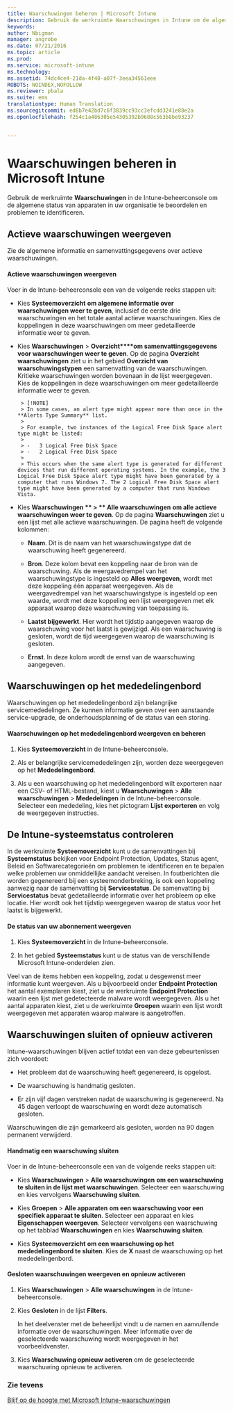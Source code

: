 ```yaml
---
title: Waarschuwingen beheren | Microsoft Intune
description: Gebruik de werkruimte Waarschuwingen in Intune om de algemene status van apparaten in uw organisatie te beoordelen.
keywords: 
author: Nbigman
manager: angrobe
ms.date: 07/21/2016
ms.topic: article
ms.prod: 
ms.service: microsoft-intune
ms.technology: 
ms.assetid: 74dc4ce4-21da-4f40-a07f-3eea34561eee
ROBOTS: NOINDEX,NOFOLLOW
ms.reviewer: pbala
ms.suite: ems
translationtype: Human Translation
ms.sourcegitcommit: ed8b7e42bd7c6f3839cc93cc3efcdd3241e88e2a
ms.openlocfilehash: f254c1a486305e54305392b9688c563b8be93237


---
```


# Waarschuwingen beheren in Microsoft Intune
Gebruik de werkruimte **Waarschuwingen** in de Intune-beheerconsole om de algemene status van apparaten in uw organisatie te beoordelen en problemen te identificeren.

## Actieve waarschuwingen weergeven

Zie de algemene informatie en samenvattingsgegevens over actieve waarschuwingen.

#### Actieve waarschuwingen weergeven

Voer in de Intune-beheerconsole een van de volgende reeks stappen uit:

-  Kies **Systeemoverzicht** **om algemene informatie over waarschuwingen weer te geven**, inclusief de eerste drie waarschuwingen en het totale aantal actieve waarschuwingen. Kies de koppelingen in deze waarschuwingen om meer gedetailleerde informatie weer te geven.

-  Kies **Waarschuwingen** > **Overzicht****om samenvattingsgegevens voor waarschuwingen weer te geven**. Op de pagina **Overzicht waarschuwingen** ziet u in het gebied **Overzicht van waarschuwingstypen** een samenvatting van de waarschuwingen. Kritieke waarschuwingen worden bovenaan in de lijst weergegeven. Kies de koppelingen in deze waarschuwingen om meer gedetailleerde informatie weer te geven.

        > [!NOTE]
        > In some cases, an alert type might appear more than once in the **Alerts Type Summary** list.
        >
        > For example, two instances of the Logical Free Disk Space alert type might be listed:
        >
        > -   3 Logical Free Disk Space
        > -   2 Logical Free Disk Space
        >
        > This occurs when the same alert type is generated for different devices that run different operating systems. In the example, the 3 Logical Free Disk Space alert type might have been generated by a computer that runs Windows 7. The 2 Logical Free Disk Space alert type might have been generated by a computer that runs Windows Vista.

-   Kies **Waarschuwingen ** > ** Alle waarschuwingen** **om alle actieve waarschuwingen weer te geven**. Op de pagina **Waarschuwingen** ziet u een lijst met alle actieve waarschuwingen. De pagina heeft de volgende kolommen:

    -   **Naam**. Dit is de naam van het waarschuwingstype dat de waarschuwing heeft gegenereerd.

    -   **Bron**. Deze kolom bevat een koppeling naar de bron van de waarschuwing. Als de weergavedrempel van het waarschuwingstype is ingesteld op **Alles weergeven**, wordt met deze koppeling één apparaat weergegeven. Als de weergavedrempel van het waarschuwingstype is ingesteld op een waarde, wordt met deze koppeling een lijst weergegeven met elk apparaat waarop deze waarschuwing van toepassing is.

    -   **Laatst bijgewerkt**. Hier wordt het tijdstip aangegeven waarop de waarschuwing voor het laatst is gewijzigd. Als een waarschuwing is gesloten, wordt de tijd weergegeven waarop de waarschuwing is gesloten.

    -   **Ernst**. In deze kolom wordt de ernst van de waarschuwing aangegeven.

## Waarschuwingen op het mededelingenbord
Waarschuwingen op het mededelingenbord zijn belangrijke servicemededelingen. Ze kunnen informatie geven over een aanstaande service-upgrade, de onderhoudsplanning of de status van een storing.

#### Waarschuwingen op het mededelingenbord weergeven en beheren

1.  Kies **Systeemoverzicht** in de Intune-beheerconsole.

2.  Als er belangrijke servicemededelingen zijn, worden deze weergegeven op het **Mededelingenbord**.

3.  Als u een waarschuwing op het mededelingenbord wilt exporteren naar een CSV- of HTML-bestand, kiest u **Waarschuwingen** > **Alle waarschuwingen** >    **Mededelingen** in de Intune-beheerconsole. Selecteer een mededeling, kies het pictogram **Lijst exporteren** en volg de weergegeven instructies.

## De Intune-systeemstatus controleren
In de werkruimte **Systeemoverzicht** kunt u de samenvattingen bij **Systeemstatus** bekijken voor Endpoint Protection, Updates, Status agent, Beleid en Softwarecategorieën om problemen te identificeren en te bepalen welke problemen uw onmiddellijke aandacht vereisen. In foutberichten die worden gegenereerd bij een systeemonderbreking, is ook een koppeling aanwezig naar de samenvatting bij **Servicestatus**. De samenvatting bij **Servicestatus** bevat gedetailleerde informatie over het probleem op elke locatie. Hier wordt ook het tijdstip weergegeven waarop de status voor het laatst is bijgewerkt.

#### De status van uw abonnement weergeven

1.  Kies **Systeemoverzicht** in de Intune-beheerconsole.

2.  In het gebied **Systeemstatus** kunt u de status van de verschillende Microsoft Intune-onderdelen zien.

  Veel van de items hebben een koppeling, zodat u desgewenst meer informatie kunt weergeven. Als u bijvoorbeeld onder **Endpoint Protection** het aantal exemplaren kiest, ziet u de werkruimte **Endpoint Protection** waarin een lijst met gedetecteerde malware wordt weergegeven. Als u het aantal apparaten kiest, ziet u de werkruimte **Groepen** waarin een lijst wordt weergegeven met apparaten waarop malware is aangetroffen.

## Waarschuwingen sluiten of opnieuw activeren
Intune-waarschuwingen blijven actief totdat een van deze gebeurtenissen zich voordoet:

-   Het probleem dat de waarschuwing heeft gegenereerd, is opgelost.

-   De waarschuwing is handmatig gesloten.

-   Er zijn vijf dagen verstreken nadat de waarschuwing is gegenereerd. Na 45 dagen verloopt de waarschuwing en wordt deze automatisch gesloten.

Waarschuwingen die zijn gemarkeerd als gesloten, worden na 90 dagen permanent verwijderd.

#### Handmatig een waarschuwing sluiten

Voer in de Intune-beheerconsole een van de volgende reeks stappen uit:

- Kies **Waarschuwingen** > **Alle waarschuwingen** **om een waarschuwing te sluiten in de lijst met waarschuwingen**. Selecteer een waarschuwing en kies vervolgens **Waarschuwing sluiten**.

- Kies **Groepen** > **Alle apparaten** **om een waarschuwing voor een specifiek apparaat te sluiten**. Selecteer een apparaat en kies **Eigenschappen weergeven**. Selecteer vervolgens een waarschuwing op het tabblad **Waarschuwingen** en kies **Waarschuwing sluiten**.

- Kies **Systeemoverzicht** **om een waarschuwing op het mededelingenbord te sluiten**. Kies de **X** naast de waarschuwing op het mededelingenbord.

#### Gesloten waarschuwingen weergeven en opnieuw activeren

1.  Kies **Waarschuwingen** > **Alle waarschuwingen** in de Intune-beheerconsole.

2.  Kies **Gesloten** in de lijst **Filters**.

    In het deelvenster met de beheerlijst vindt u de namen en aanvullende informatie over de waarschuwingen. Meer informatie over de geselecteerde waarschuwing wordt weergegeven in het voorbeeldvenster.

3.  Kies **Waarschuwing opnieuw activeren** om de geselecteerde waarschuwing opnieuw te activeren.

### Zie tevens
[Blijf op de hoogte met Microsoft Intune-waarschuwingen](../deploy-use/get-notified-by-alerts.md)



<!--HONumber=Aug16_HO3-->


